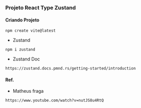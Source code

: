 ### Projeto React Type Zustand

#### Criando Projeto
```
npm create vite@latest
```

* Zustand
```
npm i zustand
```

* Zustand Doc
```
https://zustand.docs.pmnd.rs/getting-started/introduction
```

#### Ref.
* Matheus fraga
```
https://www.youtube.com/watch?v=nutJS8u4RtQ
```